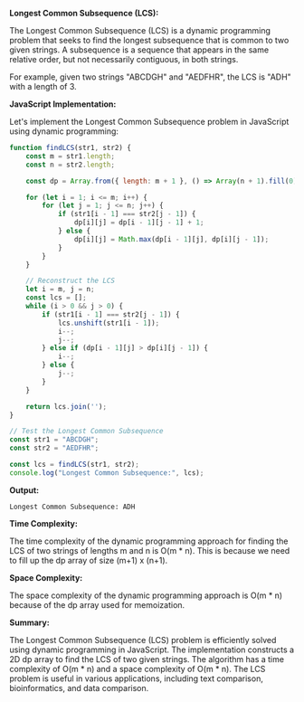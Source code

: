 **Longest Common Subsequence (LCS):**

The Longest Common Subsequence (LCS) is a dynamic programming problem that seeks to find the longest subsequence that is common to two given strings. A subsequence is a sequence that appears in the same relative order, but not necessarily contiguous, in both strings.

For example, given two strings "ABCDGH" and "AEDFHR", the LCS is "ADH" with a length of 3.

**JavaScript Implementation:**

Let's implement the Longest Common Subsequence problem in JavaScript using dynamic programming:

```javascript
function findLCS(str1, str2) {
    const m = str1.length;
    const n = str2.length;

    const dp = Array.from({ length: m + 1 }, () => Array(n + 1).fill(0));

    for (let i = 1; i <= m; i++) {
        for (let j = 1; j <= n; j++) {
            if (str1[i - 1] === str2[j - 1]) {
                dp[i][j] = dp[i - 1][j - 1] + 1;
            } else {
                dp[i][j] = Math.max(dp[i - 1][j], dp[i][j - 1]);
            }
        }
    }

    // Reconstruct the LCS
    let i = m, j = n;
    const lcs = [];
    while (i > 0 && j > 0) {
        if (str1[i - 1] === str2[j - 1]) {
            lcs.unshift(str1[i - 1]);
            i--;
            j--;
        } else if (dp[i - 1][j] > dp[i][j - 1]) {
            i--;
        } else {
            j--;
        }
    }

    return lcs.join('');
}

// Test the Longest Common Subsequence
const str1 = "ABCDGH";
const str2 = "AEDFHR";

const lcs = findLCS(str1, str2);
console.log("Longest Common Subsequence:", lcs);
```

**Output:**
```
Longest Common Subsequence: ADH
```

**Time Complexity:**

The time complexity of the dynamic programming approach for finding the LCS of two strings of lengths m and n is O(m * n). This is because we need to fill up the dp array of size (m+1) x (n+1).

**Space Complexity:**

The space complexity of the dynamic programming approach is O(m * n) because of the dp array used for memoization.

**Summary:**

The Longest Common Subsequence (LCS) problem is efficiently solved using dynamic programming in JavaScript. The implementation constructs a 2D dp array to find the LCS of two given strings. The algorithm has a time complexity of O(m * n) and a space complexity of O(m * n). The LCS problem is useful in various applications, including text comparison, bioinformatics, and data comparison.